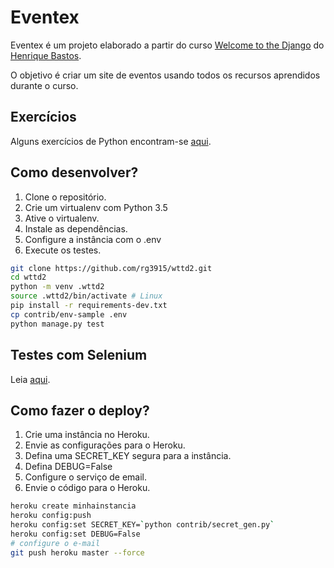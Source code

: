 # Eventex

Eventex é um projeto elaborado a partir do curso [Welcome to the Django][0] do [Henrique Bastos][1].

O objetivo é criar um site de eventos usando todos os recursos aprendidos durante o curso.

## Exercícios

Alguns exercícios de Python encontram-se [aqui][3].

## Como desenvolver?

1. Clone o repositório.
2. Crie um virtualenv com Python 3.5
3. Ative o virtualenv.
4. Instale as dependências.
5. Configure a instância com o .env
6. Execute os testes.

```bash
git clone https://github.com/rg3915/wttd2.git
cd wttd2
python -m venv .wttd2
source .wttd2/bin/activate # Linux
pip install -r requirements-dev.txt
cp contrib/env-sample .env
python manage.py test
```

## Testes com Selenium

Leia [aqui][4].

## Como fazer o deploy?

1. Crie uma instância no Heroku.
2. Envie as configurações para o Heroku.
3. Defina uma SECRET_KEY segura para a instância.
4. Defina DEBUG=False
5. Configure o serviço de email.
6. Envie o código para o Heroku.

```bash
heroku create minhainstancia
heroku config:push
heroku config:set SECRET_KEY=`python contrib/secret_gen.py`
heroku config:set DEBUG=False
# configure o e-mail
git push heroku master --force
```

[0]: www.welcometothedjango.com.br
[1]: henriquebastos.net
[3]: https://github.com/rg3915/wttd2/tree/master/python_ex
[4]: https://github.com/rg3915/wttd2/blob/master/selenium.md